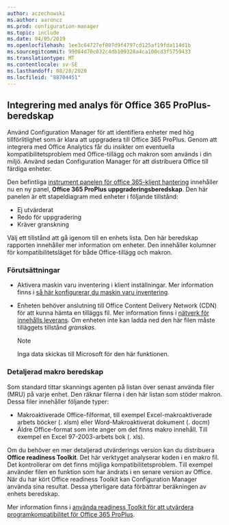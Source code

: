 ```yaml
---
author: aczechowski
ms.author: aaroncz
ms.prod: configuration-manager
ms.topic: include
ms.date: 04/05/2019
ms.openlocfilehash: 1ee3c64727ef807d9f4797cd125af19fda114d1b
ms.sourcegitcommit: 99084d70c032c4db109328a4ca100cd3f5759433
ms.translationtype: MT
ms.contentlocale: sv-SE
ms.lasthandoff: 08/20/2020
ms.locfileid: "88704451"
---
```

## <a name="integration-with-analytics-for-office-365-proplus-readiness"></a><a name="bkmk_o365"></a> Integrering med analys för Office 365 ProPlus-beredskap
<!--3735402-->

Använd Configuration Manager för att identifiera enheter med hög tillförlitlighet som är klara att uppgradera till Office 365 ProPlus. Genom att integrera med Office Analytics får du insikter om eventuella kompatibilitetsproblem med Office-tillägg och makron som används i din miljö. Använd sedan Configuration Manager för att distribuera Office till färdiga enheter. 

Den befintliga [instrument panelen för office 365-klient hantering](../../../../../sum/deploy-use/office-365-dashboard.md#bkmk_o365_readiness) innehåller nu en ny panel, **Office 365 ProPlus uppgraderingsberedskap**. Den här panelen är ett stapeldiagram med enheter i följande tillstånd:
- Ej utvärderat
- Redo för uppgradering
- Kräver granskning

Välj ett tillstånd att gå igenom till en enhets lista. Den här beredskap rapporten innehåller mer information om enheter. Den innehåller kolumner för kompatibilitetsläget för både Office-tillägg och makron. 


### <a name="prerequisites"></a>Förutsättningar

- Aktivera maskin varu inventering i klient inställningar. Mer information finns i [så här konfigurerar du maskin varu inventering](../../../../clients/manage/inventory/configure-hardware-inventory.md).  

- Enheten behöver anslutning till Office Content Delivery Network (CDN) för att kunna hämta en tilläggs fil. Mer information finns i [nätverk för innehålls leverans](/office365/enterprise/content-delivery-networks). Om enheten inte kan ladda ned den här filen måste tilläggets tillstånd *granskas*.  

    > [!Note]  
    > Inga data skickas till Microsoft för den här funktionen.  


### <a name="detailed-macro-readiness"></a><a name="bkmk_ort"></a> Detaljerad makro beredskap

Som standard tittar skannings agenten på listan över senast använda filer (MRU) på varje enhet. Den räknar filerna i den här listan som stöder makron. Dessa filer innehåller följande typer:
- Makroaktiverade Office-filformat, till exempel Excel-makroaktiverade arbets böcker (. xlsm) eller Word-Makroaktiverat dokument (. docm)  
- Äldre Office-format som inte anger om det finns makro innehåll. Till exempel en Excel 97-2003-arbets bok (. xls).

Om du behöver en mer detaljerad utvärderings version kan du distribuera **Office readiness Toolkit**. Det här verktyget analyserar koden i en makro fil. Det kontrollerar om det finns möjliga kompatibilitetsproblem. Till exempel använder filen en funktion som har ändrats i en senare version av Office. När du har kört Office readiness Toolkit kan Configuration Manager använda sina resultat. Dessa ytterligare data förbättrar beräkningen av enhets beredskap.

Mer information finns i [använda readiness Toolkit för att utvärdera programkompatibilitet för Office 365 ProPlus](https://aka.ms/readinesstoolkit).